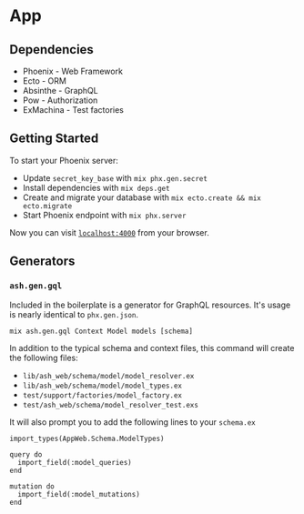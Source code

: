 # App

## Dependencies
* Phoenix - Web Framework
* Ecto - ORM
* Absinthe - GraphQL
* Pow - Authorization
* ExMachina - Test factories

## Getting Started
To start your Phoenix server:

  * Update `secret_key_base` with `mix phx.gen.secret`
  * Install dependencies with `mix deps.get`
  * Create and migrate your database with `mix ecto.create && mix ecto.migrate`
  * Start Phoenix endpoint with `mix phx.server`

Now you can visit [`localhost:4000`](http://localhost:4000) from your browser.


## Generators

### `ash.gen.gql`
Included in the boilerplate is a generator for GraphQL resources. It's usage is nearly identical to `phx.gen.json`.

    mix ash.gen.gql Context Model models [schema]

In addition to the typical schema and context files, this command will create the following files:

* `lib/ash_web/schema/model/model_resolver.ex`
* `lib/ash_web/schema/model/model_types.ex`
* `test/support/factories/model_factory.ex`
* `test/ash_web/schema/model_resolver_test.exs`

It will also prompt you to add the following lines to your `schema.ex`

    import_types(AppWeb.Schema.ModelTypes)

    query do
      import_field(:model_queries)
    end

    mutation do
      import_field(:model_mutations)
    end
